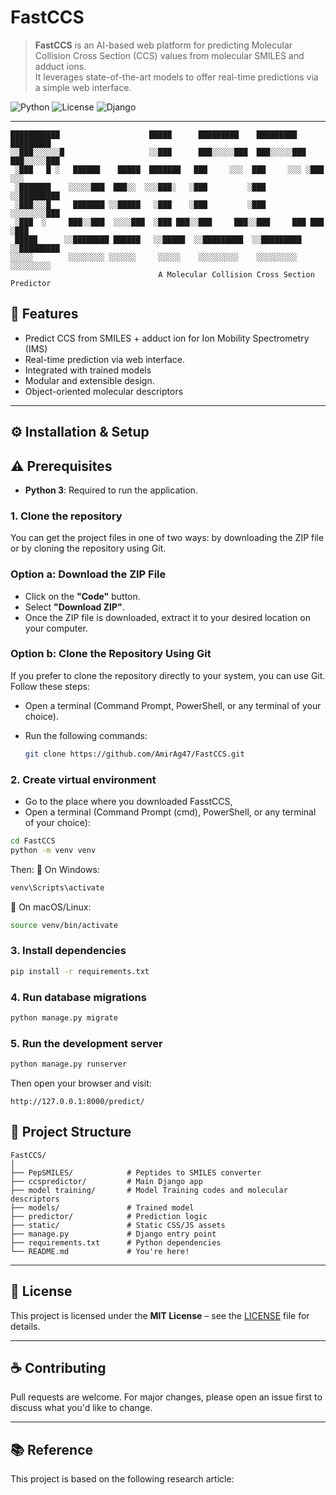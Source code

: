 
#  FastCCS

> **FastCCS** is an AI-based web platform for predicting Molecular Collision Cross Section (CCS) values from molecular SMILES and adduct ions.  
> It leverages state-of-the-art models to offer real-time predictions via a simple web interface.

![Python](https://img.shields.io/badge/Python-3.10+-blue?logo=python)
![License](https://img.shields.io/badge/License-MIT-green)
![Django](https://img.shields.io/badge/Built%20With-Django-red?logo=django)

---
```
███████████                    █████      █████████    █████████   █████████ 
░░███░░░░░░█                   ░░███      ███░░░░░███  ███░░░░░███ ███░░░░░███
 ░███   █ ░   ██████    █████  ███████   ███     ░░░  ███     ░░░ ░███    ░░░ 
 ░███████    ░░░░░███  ███░░  ░░░███░   ░███         ░███         ░░█████████ 
 ░███░░░█     ███████ ░░█████   ░███    ░███         ░███          ░░░░░░░░███
 ░███  ░     ███░░███  ░░░░███  ░███ ███░░███     ███░░███     ███ ███    ░███
 █████      ░░████████ ██████   ░░█████  ░░█████████  ░░█████████ ░░█████████ 
░░░░░        ░░░░░░░░ ░░░░░░     ░░░░░    ░░░░░░░░░    ░░░░░░░░░   ░░░░░░░░░
                                 A Molecular Collision Cross Section Predictor
```

## 🧪 Features

- Predict CCS from SMILES + adduct ion for Ion Mobility Spectrometry (IMS)
- Real-time prediction via web interface.
- Integrated with trained models 
- Modular and extensible design.
- Object-oriented molecular descriptors 
---

## ⚙️ Installation & Setup

## ⚠️ Prerequisites
- **Python 3**: Required to run the application.

### 1. Clone the repository
You can get the project files in one of two ways: by downloading the ZIP file or by cloning the repository using Git.

### Option a: Download the ZIP File

- Click on the **"Code"** button.
- Select **"Download ZIP"**.
- Once the ZIP file is downloaded, extract it to your desired location on your computer.

### Option b: Clone the Repository Using Git

If you prefer to clone the repository directly to your system, you can use Git. Follow these steps:

- Open a terminal (Command Prompt, PowerShell, or any terminal of your choice).
- Run the following commands:

   ```bash
   git clone https://github.com/AmirAg47/FastCCS.git


### 2. Create virtual environment
- Go to the place where you downloaded FasstCCS,
- Open a terminal (Command Prompt (cmd), PowerShell, or any terminal of your choice):
```bash
cd FastCCS
python -m venv venv
```
Then:
🔹 On Windows: 
```bash
venv\Scripts\activate
```
🔹 On macOS/Linux:
```bash
source venv/bin/activate
```

### 3. Install dependencies
```bash
pip install -r requirements.txt
```

### 4. Run database migrations
```bash
python manage.py migrate
```

### 5. Run the development server
```bash
python manage.py runserver
```

Then open your browser and visit:

```
http://127.0.0.1:8000/predict/
```



## 📁 Project Structure

```
FastCCS/
│
├── PepSMILES/            # Peptides to SMILES converter
├── ccspredictor/         # Main Django app
├── model training/       # Model Training codes and molecular descriptors
├── models/               # Trained model
├── predictor/            # Prediction logic
├── static/               # Static CSS/JS assets
├── manage.py             # Django entry point
├── requirements.txt      # Python dependencies
└── README.md             # You're here!
```

---

## 📝 License

This project is licensed under the **MIT License** – see the [LICENSE](./LICENSE) file for details.

---

## ☕ Contributing

Pull requests are welcome. For major changes, please open an issue first to discuss what you'd like to change.

---

## 📚 Reference
 This project is based on the following research article:
